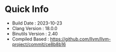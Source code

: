 # Quick Info
* Build Date : 2023-10-23
* Clang Version : 18.0.0
* Binutils Version : 2.40
* Compiled Based : https://github.com/llvm/llvm-project/commit/ce8b8b16
